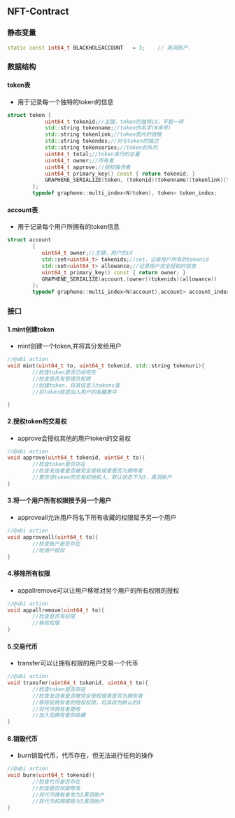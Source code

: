 ## NFT-Contract

### 静态变量
```cpp
static const int64_t BLACKHOLEACCOUNT   = 3;    // 黑洞账户.
```


### 数据结构
#### token表
- 用于记录每一个独特的token的信息
```cpp
struct token {
            uint64_t tokenid;//主键，token的独特id，不能一样
            std::string tokenname;//token的名字(#序号)
            std::string tokenlink;//token图片的链接
            std::string tokendes;//对与token的描述
            std::string tokenseries;//token的系列
            uint64_t total;//token发行的总量
            uint64_t owner;//所有者
            uint64_t approve;//授权操作者
            uint64_t primary_key() const { return tokenid; }
            GRAPHENE_SERIALIZE(token, (tokenid)(tokenname)(tokenlink)(tokendes)(tokenseries)(total)(owner)(approve))
        };
        typedef graphene::multi_index<N(token), token> token_index;

```

#### account表
- 用于记录每个用户所拥有的token信息
```cpp
struct account
        {
           uint64_t owner;//主键，用户的id
           std::set<uint64_t> tokenids;//set，记录用户所有的tokenid
           std::set<uint64_t> allowance;//记录用户完全授权的信息
           uint64_t primary_key() const { return owner; }
           GRAPHENE_SERIALIZE(account,(owner)(tokenids)(allowance))
        };
        typedef graphene::multi_index<N(account),account> account_index;
```

### 接口
#### 1.mint创建token
- mint创建一个token,并将其分发给用户
```cpp
//@abi action
void mint(uint64_t to, uint64_t tokenid, std::string tokenuri){
        //检查token是否已经存在
        //检查是否有管理员权限
        //创建token，将其信息入tokens表
        //将token信息加入用户的收藏表中

}
```
#### 2.授权token的交易权
- approve会授权其他的用户token的交易权
```cpp
//@abi action
void approve(uint64_t tokenid, uint64_t to){
        //检查token是否存在
        //检查发送者是否被完全授权或者是否为拥有者
        //更改该token的交易权授权人，默认状态下为3，黑洞账户
}
```
#### 3.将一个用户所有权限授予另一个用户
- approveall允许用户将名下所有收藏的权限赋予另一个用户
```cpp
//@abi action
void approveall(uint64_t to){
        //检查账户是否存在
        //给用户授权
}
```
#### 4.移除所有权限
- appallremove可以让用户移除对另个用户的所有权限的授权
```cpp
//@abi action
void appallremove(uint64_t to){
        //检查是否有权限
        //移除权限
}
```
  
#### 5.交易代币
- transfer可以让拥有权限的用户交易一个代币
```cpp
//@abi action
void transfer(uint64_t tokenid, uint64_t to){
        //检查token是否存在
        //检查发送者是否被完全授权或者是否为拥有者
        //移除前拥有者的授权权限，将其改为默认的3
        //将代币拥有者更改
        //加入现拥有者的收藏
}       
```
#### 6.销毁代币
- burn销毁代币，代币存在，但无法进行任何的操作
```cpp
//@abi action
void burn(uint64_t tokenid){
        //检查代币是否存在
        //检查是否权限修改
        //将代币拥有者改为3黑洞账户
        //将代币权限移除为3黑洞账户
}

```
